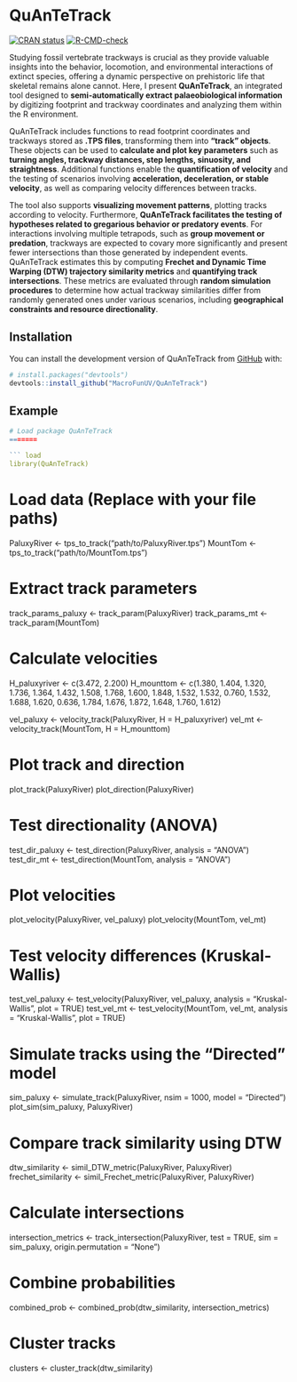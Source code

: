 
<!-- README.md is generated from README.Rmd. Please edit that file -->

# QuAnTeTrack

<!-- badges: start -->

[![CRAN
status](https://www.r-pkg.org/badges/version/QuAnTeTrack)](https://CRAN.R-project.org/package=QuAnTeTrack)
[![R-CMD-check](https://github.com/MacroFunUV/QuAnTeTrack/actions/workflows/R-CMD-check.yaml/badge.svg)](https://github.com/MacroFunUV/QuAnTeTrack/actions/workflows/R-CMD-check.yaml)
<!-- badges: end -->

Studying fossil vertebrate trackways is crucial as they provide valuable
insights into the behavior, locomotion, and environmental interactions
of extinct species, offering a dynamic perspective on prehistoric life
that skeletal remains alone cannot. Here, I present **QuAnTeTrack**, an
integrated tool designed to **semi-automatically extract
palaeobiological information** by digitizing footprint and trackway
coordinates and analyzing them within the R environment.

QuAnTeTrack includes functions to read footprint coordinates and
trackways stored as **.TPS files**, transforming them into **“track”
objects**. These objects can be used to **calculate and plot key
parameters** such as **turning angles, trackway distances, step lengths,
sinuosity, and straightness**. Additional functions enable the
**quantification of velocity** and the testing of scenarios involving
**acceleration, deceleration, or stable velocity**, as well as comparing
velocity differences between tracks.

The tool also supports **visualizing movement patterns**, plotting
tracks according to velocity. Furthermore, **QuAnTeTrack facilitates the
testing of hypotheses related to gregarious behavior or predatory
events**. For interactions involving multiple tetrapods, such as **group
movement or predation**, trackways are expected to covary more
significantly and present fewer intersections than those generated by
independent events. QuAnTeTrack estimates this by computing **Frechet
and Dynamic Time Warping (DTW) trajectory similarity metrics** and
**quantifying track intersections**. These metrics are evaluated through
**random simulation procedures** to determine how actual trackway
similarities differ from randomly generated ones under various
scenarios, including **geographical constraints and resource
directionality**.

## Installation

You can install the development version of QuAnTeTrack from
[GitHub](https://github.com/) with:

``` r
# install.packages("devtools")
devtools::install_github("MacroFunUV/QuAnTeTrack")
```

## Example

``` r
# Load package QuAnTeTrack
=======

``` load
library(QuAnTeTrack)
```

# Load data (Replace with your file paths)

PaluxyRiver \<- tps_to_track(“path/to/PaluxyRiver.tps”) MountTom \<-
tps_to_track(“path/to/MountTom.tps”)

# Extract track parameters

track_params_paluxy \<- track_param(PaluxyRiver) track_params_mt \<-
track_param(MountTom)

# Calculate velocities

H_paluxyriver \<- c(3.472, 2.200) H_mounttom \<- c(1.380, 1.404, 1.320,
1.736, 1.364, 1.432, 1.508, 1.768, 1.600, 1.848, 1.532, 1.532, 0.760,
1.532, 1.688, 1.620, 0.636, 1.784, 1.676, 1.872, 1.648, 1.760, 1.612)

vel_paluxy \<- velocity_track(PaluxyRiver, H = H_paluxyriver) vel_mt \<-
velocity_track(MountTom, H = H_mounttom)

# Plot track and direction

plot_track(PaluxyRiver) plot_direction(PaluxyRiver)

# Test directionality (ANOVA)

test_dir_paluxy \<- test_direction(PaluxyRiver, analysis = “ANOVA”)
test_dir_mt \<- test_direction(MountTom, analysis = “ANOVA”)

# Plot velocities

plot_velocity(PaluxyRiver, vel_paluxy) plot_velocity(MountTom, vel_mt)

# Test velocity differences (Kruskal-Wallis)

test_vel_paluxy \<- test_velocity(PaluxyRiver, vel_paluxy, analysis =
“Kruskal-Wallis”, plot = TRUE) test_vel_mt \<- test_velocity(MountTom,
vel_mt, analysis = “Kruskal-Wallis”, plot = TRUE)

# Simulate tracks using the “Directed” model

sim_paluxy \<- simulate_track(PaluxyRiver, nsim = 1000, model =
“Directed”) plot_sim(sim_paluxy, PaluxyRiver)

# Compare track similarity using DTW

dtw_similarity \<- simil_DTW_metric(PaluxyRiver, PaluxyRiver)
frechet_similarity \<- simil_Frechet_metric(PaluxyRiver, PaluxyRiver)

# Calculate intersections

intersection_metrics \<- track_intersection(PaluxyRiver, test = TRUE,
sim = sim_paluxy, origin.permutation = “None”)

# Combine probabilities

combined_prob \<- combined_prob(dtw_similarity, intersection_metrics)

# Cluster tracks

clusters \<- cluster_track(dtw_similarity)
